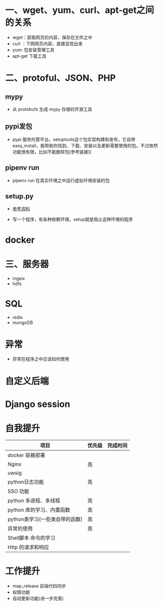 # 一、wget、yum、curl、apt-get之间的关系

- wget：获取网页的内容，保存在文件之中
- curl ：下网网页内容，直接显现出来
- yum:  包安装管理工具
- apt-get 下载工具



# 二、protoful、JSON、PHP

## mypy

- 从 protobufs 生成 mypy 存根的开源工具

## pypi发包

- pypi 服务托管平台。setuptools这个包实现构建和发布，它自带easy_install，能帮助你找到、下载、安装以及更新需要使用的包。不过依然功能很有限，比如不能删除包[参考链接](

## pipenv run

- pipenv run 在真实环境之中运行虚拟环境安装的包

## setup.py

- [参考资料](https://blog.csdn.net/weixin_44207181/article/details/89491139?spm=1001.2101.3001.6661.1&utm_medium=distribute.pc_relevant_t0.none-task-blog-2%7Edefault%7ECTRLIST%7ETopBlog-1.topblog&depth_1-utm_source=distribute.pc_relevant_t0.none-task-blog-2%7Edefault%7ECTRLIST%7ETopBlog-1.topblog&utm_relevant_index=1)

-  写一个程序，有各种依赖环境，setup就是阻止这种环境的程序



# docker

# 三、服务器

- ingeix
- hdfs

# SQL

- redis
- mongoDB



# 异常

- 异常在程序之中应该如何使用



# 自定义后端

# Django session









# 自我提升

| 项目                           | 优先级 | 完成时间 |
| ------------------------------ | ------ | -------- |
| docker 容器部署                |        |          |
| Nginx                          | 高     |          |
| uwsig                          |        |          |
| python日志功能                 | 高     |          |
| SSO 功能                       |        |          |
| python 多进程、多线程          | 高     |          |
| python 库的学习、内置函数      | 高     |          |
| python类学习(一些类自带的函数) | 高     |          |
| 异常的使用                     | 高     |          |
| Shell脚本 命令的学习           |        |          |
| Http 的请求和响应              |        |          |



# 工作提升

- map_release  前端代码同步
- 权限功能
- 自动更新功能(进一步完善)



